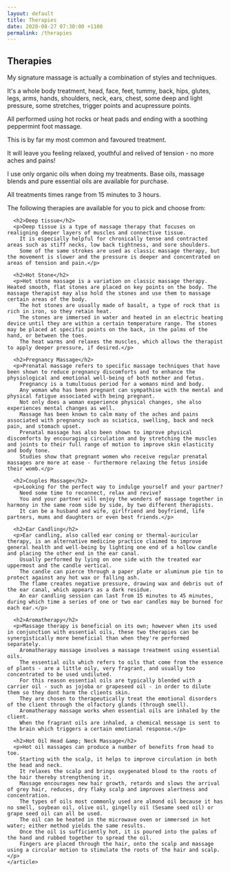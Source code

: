 ```yaml
---
layout: default
title: Therapies
date: 2020-08-27 07:30:00 +1100
permalink: /therapies
---
```


<section>
  <div class="bg">
    <h1>Therapies</h1>
    <article>
      <p>My signature massage is actually a combination of styles and techniques.</p>
      <p>It's a whole body treatment, head, face, feet, tummy, back, hips, glutes, legs, arms, hands, shoulders, neck, ears, chest, some deep and light pressure, some stretches, trigger points and acupressure points.</p>
      <p>All performed using hot rocks or heat pads and ending with a soothing peppermint foot massage.</p>
      <p>This is by far my most common and favoured treatment.</p>
      <p>It will leave you feeling relaxed, youthful and relived of tension - no more aches and pains!</p>
      <p>I use only organic oils when doing my treatments. Base oils, massage blends and pure essential oils are available for purchase.</p>
      <p>All treatments times range from 15 minutes to 3 hours.</p>
      <p>The following therapies are available for you to pick and choose from:</p>

      <h2>Deep tissue</h2>
      <p>Deep tissue is a type of massage therapy that focuses on realigning deeper layers of muscles and connective tissue.
        It is especially helpful for chronically tense and contracted areas such as stiff necks, low back tightness, and sore shoulders.
        Some of the same strokes are used as classic massage therapy, but the movement is slower and the pressure is deeper and concentrated on areas of tension and pain.</p>

      <h2>Hot Stone</h2>
      <p>Hot stone massage is a variation on classic massage therapy. Heated smooth, flat stones are placed on key points on the body. The massage therapist may also hold the stones and use them to massage certain areas of the body.
        The hot stones are usually made of basalt, a type of rock that is rich in iron, so they retain heat.
        The stones are immersed in water and heated in an electric heating device until they are within a certain temperature range. The stones may be placed at specific points on the back, in the palms of the hand, or between the toes.
        The heat warms and relaxes the muscles, which allows the therapist to apply deeper pressure, if desired.</p>

      <h2>Pregnancy Massage</h2>
      <p>Prenatal massage refers to specific massage techniques that have been shown to reduce pregnancy discomforts and to enhance the physiological and emotional well-being of both mother and fetus.
        Pregnancy is a tumultuous period for a womans mind and body.
        Any woman who has been pregnant can sympathise with the mental and physical fatigue associated with being pregnant.
        Not only does a woman experience physical changes, she also experiences mental changes as well.
        Massage has been known to calm many of the aches and pains associated with pregnancy such as sciatica, swelling, back and neck pain, and stomach upset.
        Prenatal massage has also been shown to improve physical discomforts by encouraging circulation and by stretching the muscles and joints to their full range of motion to improve skin elasticity and body tone.
        Studies show that pregnant women who receive regular prenatal massages are more at ease - furthermore relaxing the fetus inside their womb.</p>

      <h2>Couples Massage</h2>
      <p>Looking for the perfect way to indulge yourself and your partner?
        Need some time to reconnect, relax and revive?
        You and your partner will enjoy the wonders of massage together in harmony in the same room side by side, by two different therapists.
        It can be a husband and wife, girlfriend and boyfriend, life partners, mums and daughters or even best friends.</p>

      <h2>Ear Candling</h2>
      <p>Ear candling, also called ear coning or thermal-auricular therapy, is an alternative medicine practice claimed to improve general health and well-being by lighting one end of a hollow candle and placing the other end in the ear canal.
        Usually performed by lying on one side with the treated ear uppermost and the candle vertical.
        The candle can pierce through a paper plate or aluminum pie tin to protect against any hot wax or falling ash.
        The flame creates negative pressure, drawing wax and debris out of the ear canal, which appears as a dark residue.
        An ear candling session can last from 15 minutes to 45 minutes, during which time a series of one or two ear candles may be burned for each ear.</p>

      <h2>Aromatherapy</h2>
      <p>Massage therapy is beneficial on its own; however when its used in conjunction with essential oils, these two therapies can be synergistically more beneficial than when they're performed separately.
        Aromatherapy massage involves a massage treatment using essential oils.
        The essential oils which refers to oils that come from the essence of plants - are a little oily, very fragrant, and usually too concentrated to be used undiluted.
        For this reason essential oils are typically blended with a carrier oil - such as jojoba or grapeseed oil - in order to dilute them so they dont harm the clients skin.
        They are chosen to therapeutically treat the emotional disorders of the client through the olfactory glands (through smell).
        Aromatherapy massage works when essential oils are inhaled by the client.
        When the fragrant oils are inhaled, a chemical message is sent to the brain which triggers a certain emotional response.</p>

      <h2>Hot Oil Head &amp; Neck Massage</h2>
      <p>Hot oil massages can produce a number of benefits from head to toe.
        Starting with the scalp, it helps to improve circulation in both the head and neck.
        It relaxes the scalp and brings oxygenated blood to the roots of the hair thereby strengthening it.
        Massage encourages new hair growth, retards and slows the arrival of grey hair, reduces, dry flaky scalp and improves alertness and concentration.
        The types of oils most commonly used are almond oil because it has no smell, soybean oil, olive oil, gingelly oil (Sesame seed oil) or grape seed oil can all be used.
        The oil can be heated in the microwave oven or immersed in hot water; either method yields the same results.
        Once the oil is sufficiently hot, it is poured into the palms of the hand and rubbed together to spread the oil.
        Fingers are placed through the hair, onto the scalp and massage using a circular motion to stimulate the roots of the hair and scalp.</p>
    </article>
  </div>
</section>
